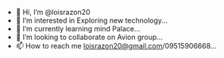 - 👋 Hi, I’m @loisrazon20
- 👀 I’m interested in Exploring new technology...
- 🌱 I’m currently learning mind Palace...
- 💞️ I’m looking to collaborate on Avion group...
- 📫 How to reach me loisrazon20@gmail.com/09515906668...

<!---
loisrazon20/loisrazon20 is a ✨ special ✨ repository because its `README.md` (this file) appears on your GitHub profile.
You can click the Preview link to take a look at your changes.
--->
